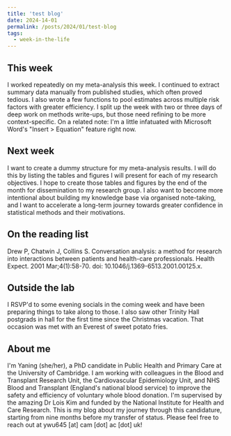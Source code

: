 ```yaml
---
title: 'test blog'
date: 2024-14-01
permalink: /posts/2024/01/test-blog
tags:
  - week-in-the-life
---
```


This week
------
I worked repeatedly on my meta-analysis this week. I continued to extract summary data manually from published studies, which often proved tedious. I also wrote a few functions to pool estimates across multiple risk factors with greater efficiency. I split up the week with two or three days of deep work on methods write-ups, but those need refining to be more context-specific. On a related note: I'm a little infatuated with Microsoft Word's "Insert > Equation" feature right now.

Next week
------
I want to create a dummy structure for my meta-analysis results. I will do this by listing the tables and figures I will present for each of my research objectives. I hope to create those tables and figures by the end of the month for dissemination to my research group. I also want to become more intentional about building my knowledge base via organised note-taking, and I want to accelerate a long-term journey towards greater confidence in statistical methods and their motivations.

On the reading list
------
Drew P, Chatwin J, Collins S. Conversation analysis: a method for research into interactions between patients and health-care professionals. Health Expect. 2001 Mar;4(1):58-70. doi: 10.1046/j.1369-6513.2001.00125.x.

Outside the lab
------
I RSVP'd to some evening socials in the coming week and have been preparing things to take along to those. I also saw other Trinity Hall postgrads in hall for the first time since the Christmas vacation. That occasion was met with an Everest of sweet potato fries. 

About me
------
I'm Yaning (she/her), a PhD candidate in Public Health and Primary Care at the University of Cambridge. I am working with colleagues in the Blood and Transplant Research Unit, the Cardiovascular Epidemiology Unit, and NHS Blood and Transplant (England's national blood service) to improve the safety and efficiency of voluntary whole blood donation. I'm supervised by the amazing Dr Lois Kim and funded by the National Institute for Health and Care Research. This is my blog about my journey through this candidature, starting from nine months before my transfer of status. Please feel free to reach out at ywu645 [at] cam [dot] ac [dot] uk!
